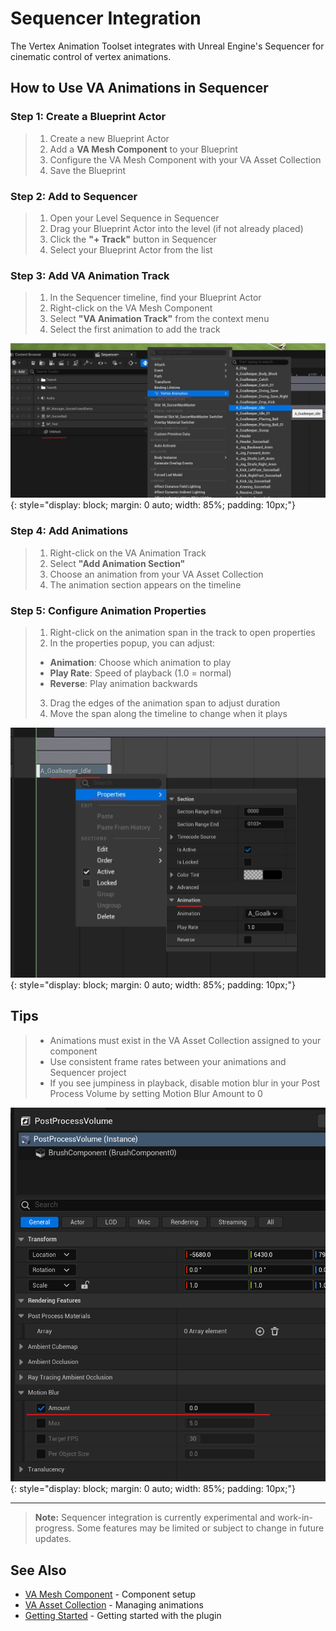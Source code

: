 # Sequencer Integration

The Vertex Animation Toolset integrates with Unreal Engine's Sequencer for cinematic control of vertex animations.

## How to Use VA Animations in Sequencer

### **Step 1: Create a Blueprint Actor**
> 1. Create a new Blueprint Actor
> 2. Add a **VA Mesh Component** to your Blueprint
> 3. Configure the VA Mesh Component with your VA Asset Collection
> 4. Save the Blueprint

### **Step 2: Add to Sequencer**
> 1. Open your Level Sequence in Sequencer
> 2. Drag your Blueprint Actor into the level (if not already placed)
> 3. Click the **"+ Track"** button in Sequencer
> 4. Select your Blueprint Actor from the list

### **Step 3: Add VA Animation Track**
> 1. In the Sequencer timeline, find your Blueprint Actor
> 2. Right-click on the VA Mesh Component
> 3. Select **"VA Animation Track"** from the context menu
> 4. Select the first animation to add the track

![Adding VA Animation Track](assets/sequencer_add_track.jpg){: style="display: block; margin: 0 auto; width: 85%; padding: 10px;"}

### **Step 4: Add Animations**
> 1. Right-click on the VA Animation Track
> 2. Select **"Add Animation Section"**
> 3. Choose an animation from your VA Asset Collection
> 4. The animation section appears on the timeline

### **Step 5: Configure Animation Properties**
> 1. Right-click on the animation span in the track to open properties
> 2. In the properties popup, you can adjust:
   > - **Animation**: Choose which animation to play
   > - **Play Rate**: Speed of playback (1.0 = normal)
   > - **Reverse**: Play animation backwards
> 3. Drag the edges of the animation span to adjust duration
> 4. Move the span along the timeline to change when it plays

![Animation Properties](assets/sequencer_edit_props.jpg){: style="display: block; margin: 0 auto; width: 85%; padding: 10px;"}

## Tips

> - Animations must exist in the VA Asset Collection assigned to your component
> - Use consistent frame rates between your animations and Sequencer project
> - If you see jumpiness in playback, disable motion blur in your Post Process Volume by setting Motion Blur Amount to 0

![Disable Motion Blur](assets/motion_blur_zero.png){: style="display: block; margin: 0 auto; width: 85%; padding: 10px;"}

---

> **Note:** Sequencer integration is currently experimental and work-in-progress. Some features may be limited or subject to change in future updates.

## See Also

- [VA Mesh Component](vertex-anim-mesh-component.md) - Component setup
- [VA Asset Collection](va-asset-collection.md) - Managing animations
- [Getting Started](getting-started.md) - Getting started with the plugin